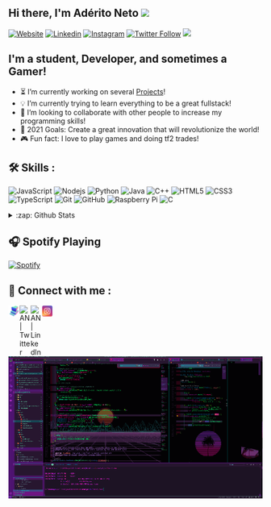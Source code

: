 ## Hi there, I'm Adérito Neto <img src="https://raw.githubusercontent.com/aemmadi/aemmadi/master/wave.gif" width="30px">

[![Website](https://img.shields.io/badge/-Website-Purple?style=for-the-badge&logo=Chrome&logoColor=white&link=https://aderitoneto.github.io/)](https://aderitoneto.github.io/)
[![Linkedin](https://img.shields.io/badge/linkedin-%230077B5.svg?&style=for-the-badge&logo=linkedin&logoColor=white)](https://www.linkedin.com/in/ad%C3%A9rito-neto-6740311b6/)
[![Instagram](https://img.shields.io/badge/instagram-%23E4405F.svg?&style=for-the-badge&logo=instagram&logoColor=white)](https://www.instagram.com/_clout.master_/)
[![Twitter Follow](https://img.shields.io/twitter/follow/L1LNT?color=1DA1F2&label=Twitter&logo=Twitter&style=for-the-badge)](https://twitter.com/L1LNT)
![](https://visitor-badge.glitch.me/badge?page_id=aderitoneto.visitor-badge&style=for-the-badge)

## I'm a student, Developer, and sometimes a Gamer!

- ⏳ I’m currently working on several [Projects][website]!
- 💡 I’m currently trying to learn everything to be a great fullstack!
- 👯 I’m looking to collaborate with other people to increase my programming skills!
- 🥅 2021 Goals: Create a great innovation that will revolutionize the world!
- 🎮 Fun fact: I love to play games and doing tf2 trades!

## 🛠 Skills :
![JavaScript](https://img.shields.io/badge/-JavaScript-black?style=flat-square&logo=javascript)
![Nodejs](https://img.shields.io/badge/-Nodejs-black?style=flat-square&logo=Node.js)
![Python](https://img.shields.io/badge/-Python-black?style=flat-square&logo=Python)
![Java](https://img.shields.io/badge/-java-E34A86?style=flat-square&logo=java)
![C++](https://img.shields.io/badge/-C++-00599C?style=flat-square&logo=c)
![HTML5](https://img.shields.io/badge/-HTML5-E34F26?style=flat-square&logo=html5&logoColor=white)
![CSS3](https://img.shields.io/badge/-CSS3-1572B6?style=flat-square&logo=css3)
![TypeScript](https://img.shields.io/badge/-TypeScript-007ACC?style=flat-square&logo=typescript)
![Git](https://img.shields.io/badge/-Git-black?style=flat-square&logo=git)
![GitHub](https://img.shields.io/badge/-GitHub-181717?style=flat-square&logo=github)
![Raspberry Pi](https://img.shields.io/badge/-Raspberry%20Pi-C51A4A?style=flat-square&logo=Raspberry-Pi)
![C](https://img.shields.io/badge/-C-00599C?style=flat-square&logo=c)
<br />

<details>
  <summary>:zap: Github Stats</summary>
<img align="left" alt="AN's Github Stats" src="https://github-readme-stats.vercel.app/api?username=AderitoNeto&theme=synthwave&bg_color=DEG,b5ceff,5b00bd&title_color=ffffff&text_color=a9fef7&icon_color=ce08ff&show_icons=true&hide_border=true" />

![Top Langs](https://github-readme-stats.vercel.app/api/top-langs/?username=AderitoNeto&hide=TeX&layout=compact&bg_color=DEG,b5ceff,5b00bd&text_color=ffffff&title_color=ffffff&show_icons=true&hide_border=true)
</details>



## 🎧 Spotify Playing

[![Spotify](https://novatorem.aderitoneto.vercel.app/api/spotify)](https://open.spotify.com/user/dreamsmatter)



## 🚡 Connect with me :

[<img align="left" alt="aderitoneto.github.io" width="22px" src="https://raw.githubusercontent.com/AderitoNeto/AderitoNeto/master/img/web.png"/>][website]
[<img align="left" alt="AN | Twitter" width="22px" src="https://raw.githubusercontent.com/peterthehan/peterthehan/master/assets/twitter.svg"/>][twitter]
[<img align="left" alt="AN | LinkedIn" width="22px" src="https://raw.githubusercontent.com/peterthehan/peterthehan/master/assets/linkedin.svg"/>][linkedin]
[<img align="left" alt="AN | Instagram" width="22px" src="https://raw.githubusercontent.com/AderitoNeto/AderitoNeto/master/img/ig.png"/>][instagram]
<br />

<h1 align="center">
  <img src="https://github.com/AderitoNeto/AderitoNeto/blob/master/img/synth.gif">
</h1>
<br />

[website]: https://aderitoneto.github.io/
[twitter]: https://twitter.com/L1LNT
[instagram]: https://www.instagram.com/_clout.master_/
[linkedin]: https://www.linkedin.com/in/ad%C3%A9rito-neto-6740311b6/
